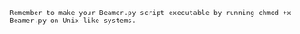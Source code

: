     Remember to make your Beamer.py script executable by running chmod +x Beamer.py on Unix-like systems.